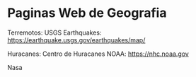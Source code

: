 # Paginas Web de Geografia

Terremotos: 
USGS Earthquakes: https://earthquake.usgs.gov/earthquakes/map/

Huracanes: 
Centro de Huracanes NOAA: https://nhc.noaa.gov

Nasa